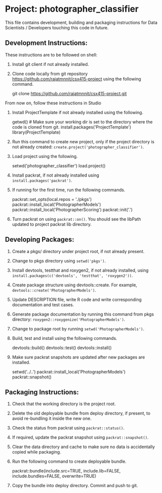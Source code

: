 # Project: photographer_classifier

This file contains development, building and packaging instructions for Data Scientists / Developers touching this code in future.


## Development Instructions:

These instructions are to be followed on shell:
1.   Install git client if not already installed.
2.   Clone code locally from git repository https://github.com/rajatmnnit/csx415-project using the following command.

        git clone https://github.com/rajatmnnit/csx415-project.git


From now on, follow these instructions in Studio
1.   Install ProjectTemplate if not already installed using the following.
        
        getwd()   # Make sure your working dir is set to the directory where the code is cloned from git.
        install.packages('ProjectTemplate')
        library(ProjectTemplate)
        
2.   Run this command to create new project, only if the project directory is not already created: `create.project('photographer_classifier')`.
3.   Load project using the following.
        
        setwd('photographer_classifier')
        load.project()
        
4.    Install packrat, if not already installed using `install.packages('packrat')`.
5.    If running for the first time, run the following commands.
        
        packrat::set_opts(local.repos = './pkgs')
        packrat::install_local('PhotographerModels')
        packrat::install_local('PhotographerScoring')
        packrat::init('.')
        
6.    Turn packrat on using `packrat::on()`. You should see the libPath updated to project packrat lib directory.


## Developing Packages:

1.    Create a pkgs/ directory under project root, if not already present.
2.    Change to pkgs directory using `setwd('pkgs')`.
3.    Install devtools, testthat and roxygen2, if not already installed, using `install.packages(c('devtools', 'testthat', 'roxygen2'))`.
4.    Create package structure using devtools::create. For example, `devtools::create('PhotographerModels')`.
5.    Update DESCRIPTION file, write R code and write corresponding documentation and test cases.
6.    Generate package documentation by running this command from pkgs directory: `roxygen2::roxygenize('PhotographerModels')`.
7.    Change to package root by running `setwd('PhotographerModels')`.
8.    Build, test and install using the following commands.
        
        devtools::build()
        devtools::test()
        devtools::install()
        
9.    Make sure packrat snapshots are updated after new packages are installed.
        
        setwd('../..')
        packrat::install_local('PhotographerModels')
        packrat::snapshot()
        


## Packaging Instructions:

1.    Check that the working directory is the project root.
2.    Delete the old deployable bundle from deploy directory, if present, to avoid re-bundling it inside the new one.
3.    Check the status from packrat using `packrat::status()`.
4.    If required, update the packrat snapshot using `packrat::snapshot()`.
5.    Clear the data directory and cache to make sure no data is accidentally copied while packaging.
6.    Run the following command to create deployable bundle.
        
        packrat::bundle(include.src=TRUE, include.lib=FALSE, include.bundles=FALSE, overwrite=TRUE)
        
7.    Copy the bundle into deploy directory. Commit and push to git.
